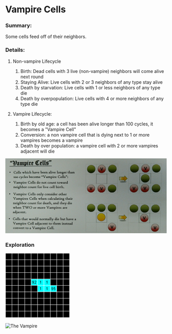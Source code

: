 # Vampire Cells

### Summary:

Some cells feed off of their neighbors.

### Details:

1. Non-vampire Lifecycle
    1. Birth: Dead cells with 3 live (non-vampire) neighbors will come alive next round
    1. Staying Alive: Live cells with 2 or 3 neighbors of any type stay alive 
    1. Death by starvation: Live cells with 1 or less neighbors of any type die
    1. Death by overpopulation: Live cells with 4 or more neighbors of any type die
  
1. Vampire Lifecycle:
    1. Birth by old age: a cell has been alive longer than 100 cycles, it becomes a "Vampire Cell"
    1. Conversion: a non vampire cell that is dying next to 1 or more vampires becomes a vampire
    1. Death by over population:  a vampire cell with 2 or more vampires adjacent will die




![image](images/vampire_cells.jpg)


### Exploration

![Image of toad](https://github.com/PrivateCodeRetreat3/VampireCells/blob/master/src/test/java/org/samples/SampleTests.testGuiToad.approved.gif?raw=true)

![The Vampire](https://github.com/PrivateCodeRetreat3/VampireCells/raw/master/src/test/java/org/samples/Exploration_the_vampire.gif)
